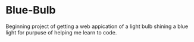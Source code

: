 # Blue-Bulb
Beginning project of getting a web appication of a light bulb shining a blue light for purpuse of helping me learn to code. 
